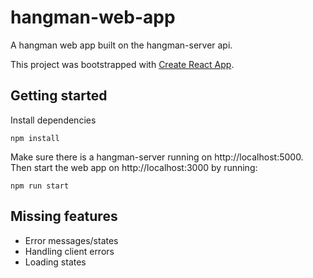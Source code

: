# hangman-web-app

A hangman web app built on the hangman-server api.

This project was bootstrapped with [Create React App](https://github.com/facebook/create-react-app).

## Getting started

Install dependencies
```
npm install
```

Make sure there is a hangman-server running on http://localhost:5000.
Then start the web app on http://localhost:3000 by running:
```
npm run start
```

## Missing features
- Error messages/states
- Handling client errors
- Loading states
